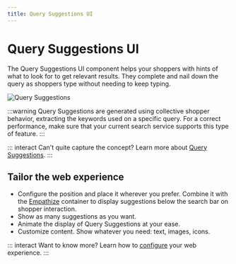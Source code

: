 ```yaml
---
title: Query Suggestions UI
---
```


# Query Suggestions UI

The Query Suggestions UI component helps your shoppers with hints of what to look for to get
relevant results. They complete and nail down the query as shoppers type without needing to keep
typing.

![Query Suggestions](/assets/media/xcomponents_func_querysuggestions.gif)

:::warning Query Suggestions are generated using collective shopper behavior, extracting the
keywords used on a specific query. For a correct performance, make sure that your current search
service supports this type of feature. :::

::: interact Can't quite capture the concept? Learn more about
[Query Suggestions](../features/query-suggestions-overview.md). :::

## Tailor the web experience

- Configure the position and place it wherever you prefer. Combine it with the
  [Empathize](empathize.md) container to display suggestions below the search bar on shopper
  interaction.
- Show as many suggestions as you want.
- Animate the display of Query Suggestions at your ease.
- Customize content. Show whatever you need: text, images, icons.

::: interact Want to know more? Learn how to [configure](/develop-empathy-platform/ui-reference/)
your web experience. :::

[//]: # 'To see Query Suggestions in action, play with our showcase'
